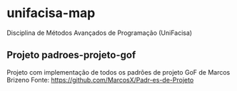 # unifacisa-map
Disciplina de Métodos Avançados de Programação (UniFacisa)

## Projeto padroes-projeto-gof
Projeto com implementação de todos os padrões de projeto GoF de Marcos Brizeno 
Fonte: https://github.com/MarcosX/Padr-es-de-Projeto
